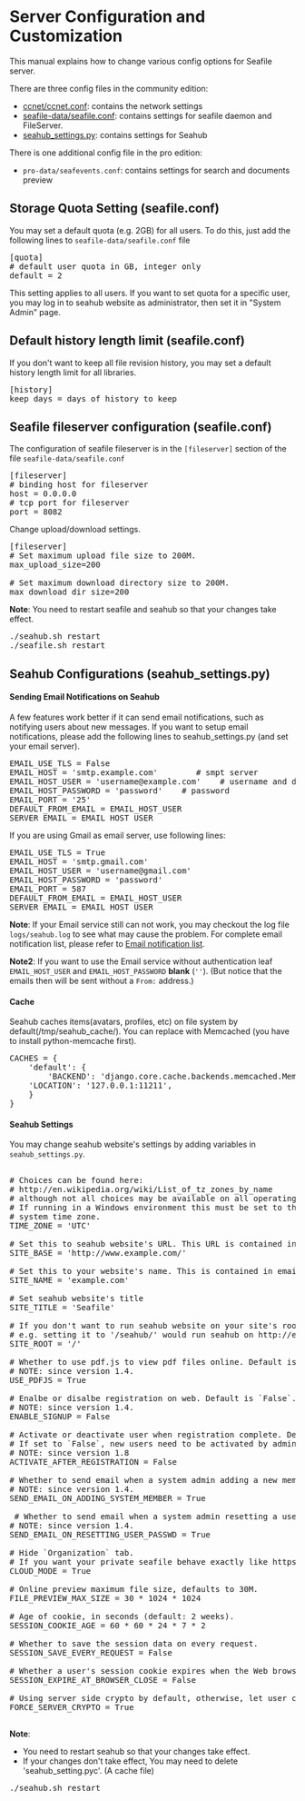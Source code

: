 # Server Configuration and Customization

This manual explains how to change various config options for Seafile server.

There are three config files in the community edition:

- [ccnet/ccnet.conf](ccnet-conf.md): contains the network settings
- [seafile-data/seafile.conf](seafile-conf.md): contains settings for seafile daemon and FileServer.
- [seahub_settings.py](seahub_settings_py.md): contains settings for Seahub

There is one additional config file in the pro edition:

- `pro-data/seafevents.conf`: contains settings for search and documents preview




## Storage Quota Setting (seafile.conf)

You may set a default quota (e.g. 2GB) for all users. To do this, just add the following lines to `seafile-data/seafile.conf` file

<pre>
[quota]
# default user quota in GB, integer only
default = 2
</pre>

This setting applies to all users. If you want to set quota for a specific user, you may log in to seahub website as administrator, then set it in "System Admin" page.

## Default history length limit (seafile.conf)

If you don't want to keep all file revision history, you may set a default history length limit for all libraries.

<pre>
[history]
keep_days = days of history to keep
</pre>

## Seafile fileserver configuration (seafile.conf)

The configuration of seafile fileserver is in the <code>[fileserver]</code> section of the file <code>seafile-data/seafile.conf</code>

<pre>
[fileserver]
# binding host for fileserver
host = 0.0.0.0
# tcp port for fileserver
port = 8082
</pre>

Change upload/download settings.

<pre>
[fileserver]
# Set maximum upload file size to 200M.
max_upload_size=200

# Set maximum download directory size to 200M.
max_download_dir_size=200
</pre>

**Note**: You need to restart seafile and seahub so that your changes take effect.
<pre>
./seahub.sh restart
./seafile.sh restart
</pre>

## Seahub Configurations (seahub_settings.py)

#### Sending Email Notifications on Seahub

A few features work better if it can send email notifications, such as notifying users about new messages.
If you want to setup email notifications, please add the following lines to seahub_settings.py (and set your email server).

<pre>
EMAIL_USE_TLS = False
EMAIL_HOST = 'smtp.example.com'        # smpt server
EMAIL_HOST_USER = 'username@example.com'    # username and domain
EMAIL_HOST_PASSWORD = 'password'    # password
EMAIL_PORT = '25'
DEFAULT_FROM_EMAIL = EMAIL_HOST_USER
SERVER_EMAIL = EMAIL_HOST_USER
</pre>

If you are using Gmail as email server, use following lines:

<pre>
EMAIL_USE_TLS = True
EMAIL_HOST = 'smtp.gmail.com'
EMAIL_HOST_USER = 'username@gmail.com'
EMAIL_HOST_PASSWORD = 'password'
EMAIL_PORT = 587
DEFAULT_FROM_EMAIL = EMAIL_HOST_USER
SERVER_EMAIL = EMAIL_HOST_USER
</pre>

**Note**: If your Email service still can not work, you may checkout the log file <code>logs/seahub.log</code> to see what may cause the problem. For complete email notification list, please refer to [Email notification list](customize_email_notifications.md).

**Note2**: If you want to use the Email service without authentication leaf <code>EMAIL_HOST_USER</code> and <code>EMAIL_HOST_PASSWORD</code> **blank** (<code>''</code>). (But notice that the emails then will be sent without a <code>From:</code> address.)

#### Cache

Seahub caches items(avatars, profiles, etc) on file system by default(/tmp/seahub_cache/). You can replace with Memcached (you have to install python-memcache first).

<pre>
CACHES = {
    'default': {
        'BACKEND': 'django.core.cache.backends.memcached.MemcachedCache',
	'LOCATION': '127.0.0.1:11211',
    }
}
</pre>

#### Seahub Settings

You may change seahub website's settings by adding variables in `seahub_settings.py`.

<pre>

# Choices can be found here:
# http://en.wikipedia.org/wiki/List_of_tz_zones_by_name
# although not all choices may be available on all operating systems.
# If running in a Windows environment this must be set to the same as your
# system time zone.
TIME_ZONE = 'UTC'

# Set this to seahub website's URL. This URL is contained in email notifications.
SITE_BASE = 'http://www.example.com/'

# Set this to your website's name. This is contained in email notifications.
SITE_NAME = 'example.com'

# Set seahub website's title
SITE_TITLE = 'Seafile'

# If you don't want to run seahub website on your site's root path, set this option to your preferred path.
# e.g. setting it to '/seahub/' would run seahub on http://example.com/seahub/.
SITE_ROOT = '/'

# Whether to use pdf.js to view pdf files online. Default is `True`,  you can turn it off.
# NOTE: since version 1.4.
USE_PDFJS = True

# Enalbe or disalbe registration on web. Default is `False`.
# NOTE: since version 1.4.
ENABLE_SIGNUP = False

# Activate or deactivate user when registration complete. Default is `True`.
# If set to `False`, new users need to be activated by admin in admin panel.
# NOTE: since version 1.8
ACTIVATE_AFTER_REGISTRATION = False

# Whether to send email when a system admin adding a new member. Default is `True`.
# NOTE: since version 1.4.
SEND_EMAIL_ON_ADDING_SYSTEM_MEMBER = True

 # Whether to send email when a system admin resetting a user's password. Default is `True`.
# NOTE: since version 1.4.
SEND_EMAIL_ON_RESETTING_USER_PASSWD = True

# Hide `Organization` tab.
# If you want your private seafile behave exactly like https://cloud.seafile.com/, you can set this flag.
CLOUD_MODE = True

# Online preview maximum file size, defaults to 30M.
FILE_PREVIEW_MAX_SIZE = 30 * 1024 * 1024

# Age of cookie, in seconds (default: 2 weeks).
SESSION_COOKIE_AGE = 60 * 60 * 24 * 7 * 2

# Whether to save the session data on every request.
SESSION_SAVE_EVERY_REQUEST = False

# Whether a user's session cookie expires when the Web browser is closed.
SESSION_EXPIRE_AT_BROWSER_CLOSE = False

# Using server side crypto by default, otherwise, let user choose crypto method.
FORCE_SERVER_CRYPTO = True

</pre>

**Note**:

* You need to restart seahub so that your changes take effect.
* If your changes don't take effect, You may need to delete 'seahub_setting.pyc'. (A cache file)

<pre>
./seahub.sh restart
</pre>
